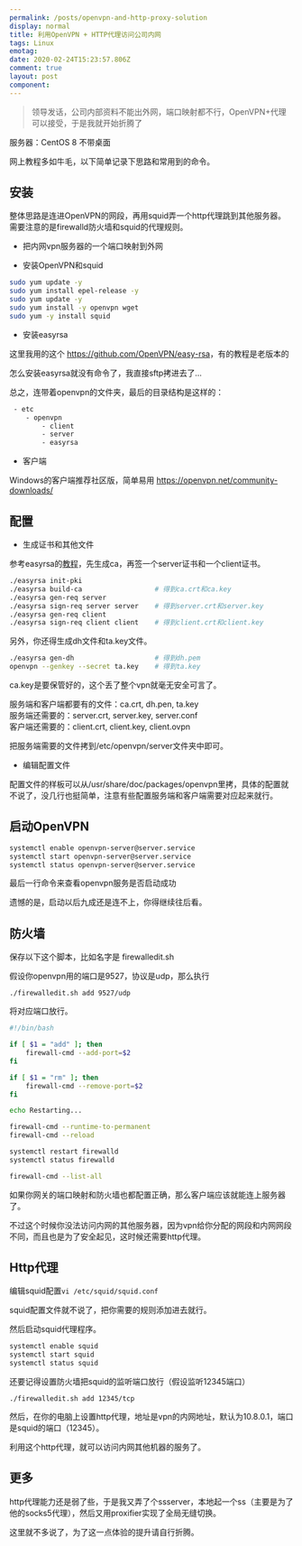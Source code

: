```yaml
---
permalink: /posts/openvpn-and-http-proxy-solution
display: normal
title: 利用OpenVPN + HTTP代理访问公司内网
tags: Linux
emotag: 
date: 2020-02-24T15:23:57.806Z
comment: true
layout: post
component: 
---
```

> 领导发话，公司内部资料不能出外网，端口映射都不行，OpenVPN+代理可以接受，于是我就开始折腾了

服务器：CentOS 8 不带桌面

网上教程多如牛毛，以下简单记录下思路和常用到的命令。

## 安装

整体思路是连进OpenVPN的网段，再用squid弄一个http代理跳到其他服务器。  
需要注意的是firewalld防火墙和squid的代理规则。

- 把内网vpn服务器的一个端口映射到外网

- 安装OpenVPN和squid

```bash
sudo yum update -y
sudo yum install epel-release -y
sudo yum update -y
sudo yum install -y openvpn wget
sudo yum -y install squid
```

- 安装easyrsa

这里我用的这个 <https://github.com/OpenVPN/easy-rsa>，有的教程是老版本的

怎么安装easyrsa就没有命令了，我直接sftp拷进去了...

总之，连带着openvpn的文件夹，最后的目录结构是这样的：

```txt
 - etc
    - openvpn
        - client
        - server
        - easyrsa
```

- 客户端

Windows的客户端推荐社区版，简单易用 <https://openvpn.net/community-downloads/>

## 配置

- 生成证书和其他文件

参考easyrsa的[教程](https://github.com/OpenVPN/easy-rsa/blob/master/README.quickstart.md)，先生成ca，再签一个server证书和一个client证书。

```bash
./easyrsa init-pki
./easyrsa build-ca                  # 得到ca.crt和ca.key
./easyrsa gen-req server
./easyrsa sign-req server server    # 得到server.crt和server.key
./easyrsa gen-req client
./easyrsa sign-req client client    # 得到client.crt和client.key
```

另外，你还得生成dh文件和ta.key文件。

```bash
./easyrsa gen-dh                    # 得到dh.pem
openvpn --genkey --secret ta.key    # 得到ta.key
```

ca.key是要保管好的，这个丢了整个vpn就毫无安全可言了。

服务端和客户端都要有的文件：ca.crt, dh.pen, ta.key  
服务端还需要的：server.crt, server.key, server.conf  
客户端还需要的：client.crt, client.key, client.ovpn  

把服务端需要的文件拷到/etc/openvpn/server文件夹中即可。

- 编辑配置文件

配置文件的样板可以从/usr/share/doc/packages/openvpn里拷，具体的配置就不说了，没几行也挺简单，注意有些配置服务端和客户端需要对应起来就行。

## 启动OpenVPN

```bash
systemctl enable openvpn-server@server.service
systemctl start openvpn-server@server.service
systemctl status openvpn-server@server.service
```

最后一行命令来查看openvpn服务是否启动成功

遗憾的是，启动以后九成还是连不上，你得继续往后看。

## 防火墙

保存以下这个脚本，比如名字是 firewalledit.sh

假设你openvpn用的端口是9527，协议是udp，那么执行

`./firewalledit.sh add 9527/udp`

将对应端口放行。

```bash
#!/bin/bash

if [ $1 = "add" ]; then
    firewall-cmd --add-port=$2
fi

if [ $1 = "rm" ]; then
    firewall-cmd --remove-port=$2
fi

echo Restarting...

firewall-cmd --runtime-to-permanent
firewall-cmd --reload

systemctl restart firewalld
systemctl status firewalld

firewall-cmd --list-all
```

如果你网关的端口映射和防火墙也都配置正确，那么客户端应该就能连上服务器了。

不过这个时候你没法访问内网的其他服务器，因为vpn给你分配的网段和内网网段不同，而且也是为了安全起见，这时候还需要http代理。

## Http代理

编辑squid配置`vi /etc/squid/squid.conf`

squid配置文件就不说了，把你需要的规则添加进去就行。

然后启动squid代理程序。

```bash
systemctl enable squid
systemctl start squid
systemctl status squid
```

还要记得设置防火墙把squid的监听端口放行（假设监听12345端口）

`./firewalledit.sh add 12345/tcp`

然后，在你的电脑上设置http代理，地址是vpn的内网地址，默认为10.8.0.1，端口是squid的端口（12345）。

利用这个http代理，就可以访问内网其他机器的服务了。

## 更多

http代理能力还是弱了些，于是我又弄了个ssserver，本地起一个ss（主要是为了他的socks5代理），然后又用proxifier实现了全局无缝切换。

这里就不多说了，为了这一点体验的提升请自行折腾。
